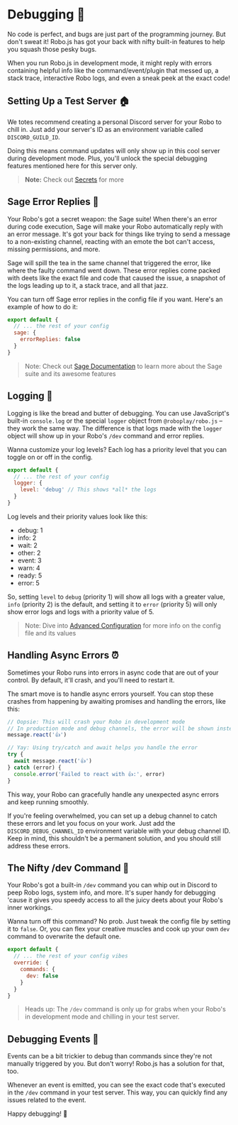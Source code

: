 # Debugging 🐞

No code is perfect, and bugs are just part of the programming journey. But don't sweat it! Robo.js has got your back with nifty built-in features to help you squash those pesky bugs.

When you run Robo.js in development mode, it might reply with errors containing helpful info like the command/event/plugin that messed up, a stack trace, interactive Robo logs, and even a sneak peek at the exact code!

## Setting Up a Test Server 🏠

We totes recommend creating a personal Discord server for your Robo to chill in. Just add your server's ID as an environment variable called `DISCORD_GUILD_ID`.

Doing this means command updates will only show up in this cool server during development mode. Plus, you'll unlock the special debugging features mentioned here for this server only.

> **Note:** Check out [Secrets](/docs/basics/secrets) for more

## Sage Error Replies 🔮

Your Robo's got a secret weapon: the Sage suite! When there's an error during code execution, Sage will make your Robo automatically reply with an error message. It's got your back for things like trying to send a message to a non-existing channel, reacting with an emote the bot can't access, missing permissions, and more.

Sage will spill the tea in the same channel that triggered the error, like where the faulty command went down. These error replies come packed with deets like the exact file and code that caused the issue, a snapshot of the logs leading up to it, a stack trace, and all that jazz.

You can turn off Sage error replies in the config file if you want. Here's an example of how to do it:

```javascript
export default {
  // ... the rest of your config
  sage: {
    errorReplies: false
  }
}
```

> Note: Check out [Sage Documentation](/docs/basics/sage) to learn more about the Sage suite and its awesome features

## Logging 📝

Logging is like the bread and butter of debugging. You can use JavaScript's built-in `console.log` or the special `logger` object from `@roboplay/robo.js` – they work the same way. The difference is that logs made with the `logger` object will show up in your Robo's `/dev` command and error replies.

Wanna customize your log levels? Each log has a priority level that you can toggle on or off in the config.

```javascript
export default {
  // ... the rest of your config
  logger: {
    level: 'debug' // This shows *all* the logs
  }
}
```

Log levels and their priority values look like this:

- debug: 1
- info: 2
- wait: 2
- other: 2
- event: 3
- warn: 4
- ready: 5
- error: 5

So, setting `level` to `debug` (priority 1) will show all logs with a greater value, `info` (priority 2) is the default, and setting it to `error` (priority 5) will only show error logs and logs with a priority value of 5.

> Note: Dive into [Advanced Configuration](/docs/advanced/configuration) for more info on the config file and its values

## Handling Async Errors ⏰

Sometimes your Robo runs into errors in async code that are out of your control. By default, it'll crash, and you'll need to restart it.

The smart move is to handle async errors yourself. You can stop these crashes from happening by awaiting promises and handling the errors, like this:

```javascript
// Oopsie: This will crash your Robo in development mode
// In production mode and debug channels, the error will be shown instead
message.react('👍')

// Yay: Using try/catch and await helps you handle the error
try {
  await message.react('👍')
} catch (error) {
  console.error('Failed to react with 👍:', error)
}
```

This way, your Robo can gracefully handle any unexpected async errors and keep running smoothly.

If you're feeling overwhelmed, you can set up a debug channel to catch these errors and let you focus on your work. Just add the `DISCORD_DEBUG_CHANNEL_ID` environment variable with your debug channel ID. Keep in mind, this shouldn't be a permanent solution, and you should still address these errors.

## The Nifty /dev Command 🔧

Your Robo's got a built-in `/dev` command you can whip out in Discord to peep Robo logs, system info, and more. It's super handy for debugging 'cause it gives you speedy access to all the juicy deets about your Robo's inner workings.

Wanna turn off this command? No prob. Just tweak the config file by setting it to `false`. Or, you can flex your creative muscles and cook up your own `dev` command to overwrite the default one.

```javascript
export default {
  // ... the rest of your config vibes
  override: {
    commands: {
      dev: false
    }
  }
}
```

> Heads up: The `/dev` command is only up for grabs when your Robo's in development mode and chilling in your test server.

## Debugging Events 🎉

Events can be a bit trickier to debug than commands since they're not manually triggered by you. But don't worry! Robo.js has a solution for that, too.

Whenever an event is emitted, you can see the exact code that's executed in the `/dev` command in your test server. This way, you can quickly find any issues related to the event.

Happy debugging! 🐛

